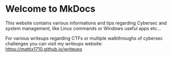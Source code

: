 # Welcome to MkDocs

This website contains various informations and tips regarding Cybersec and system management, like Linux commands or Windows useful apps etc...

For various writeups regarding CTFs or multiple walkthroughs of cybersec challenges you can visit my writeups website: <https://mattix1710.github.io/writeups>